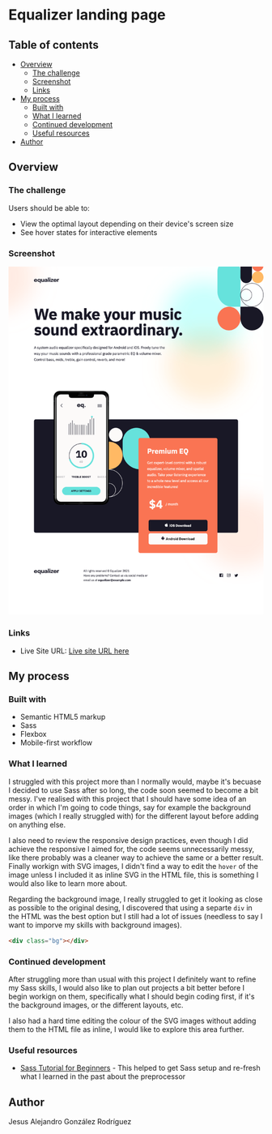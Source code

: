 # Equalizer landing page

## Table of contents

- [Overview](#overview)
  - [The challenge](#the-challenge)
  - [Screenshot](#screenshot)
  - [Links](#links)
- [My process](#my-process)
  - [Built with](#built-with)
  - [What I learned](#what-i-learned)
  - [Continued development](#continued-development)
  - [Useful resources](#useful-resources)
- [Author](#author)

## Overview

### The challenge

Users should be able to:

- View the optimal layout depending on their device's screen size
- See hover states for interactive elements

### Screenshot

![Equalizer landing page screenshot](./assets/project_screenshot.png)

### Links

- Live Site URL: [Live site URL here](https://thealexgonzo.github.io/equalizer-landing-page/)

## My process

### Built with

- Semantic HTML5 markup
- Sass
- Flexbox
- Mobile-first workflow

### What I learned

I struggled with this project more than I normally would, maybe it's becuase I decided to use Sass after so long, the code soon seemed to become a bit messy. I've realised with this project that I should have some idea of an order in which I'm going to code things, say for example the background images (which I really struggled with) for the different layout before adding on anything else.

I also need to review the responsive design practices, even though I did achieve the responsive I aimed for, the code seems unnecessarily messy, like there probably was a cleaner way to achieve the same or a better result.
Finally workign with SVG images, I didn't find a way to edit the `hover` of the image unless I included it as inline SVG in the HTML file, this is something I would also like to learn more about.

Regarding the background image, I really struggled to get it looking as close as possible to the original desing, I discovered that using a separte `div` in the HTML was the best option but I still had a lot of issues (needless to say I want to imporve my skills with background images).

```html
<div class="bg"></div>
```

### Continued development

After struggling more than usual with this project I definitely want to refine my Sass skills, I would also like to plan out projects a bit better before I begin workign on them, specifically what I should begin coding first, if it's the background images, or the different layouts, etc.

I also had a hard time editing the colour of the SVG images without adding them to the HTML file as inline, I would like to explore this area further.

### Useful resources

- [Sass Tutorial for Beginners](https://www.youtube.com/watch?v=_a5j7KoflTs&t=743s&ab_channel=freeCodeCamp.org) - This helped to get Sass setup and re-fresh what I learned in the past about the preprocessor

## Author

Jesus Alejandro González Rodríguez
